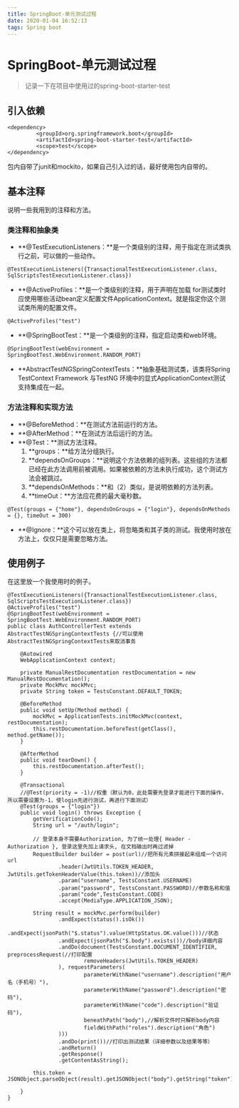 ```yaml
---
title: SpringBoot-单元测试过程
date: 2020-01-04 16:52:13
tags: Spring boot
---
```


# SpringBoot-单元测试过程
> 记录一下在项目中使用过的spring-boot-starter-test

<!--more-->

## 引入依赖
```
<dependency>
         <groupId>org.springframework.boot</groupId>
         <artifactId>spring-boot-starter-test</artifactId>
         <scope>test</scope>
</dependency>

```
包内自带了junit和mockito，如果自己引入过的话，最好使用包内自带的。

## 基本注释
说明一些我用到的注释和方法。
### 类注释和抽象类
- **@TestExecutionListeners：**是一个类级别的注释，用于指定在测试类执行之前，可以做的一些动作。
```
@TestExecutionListeners({TransactionalTestExecutionListener.class, SqlScriptsTestExecutionListener.class})
```
- **@ActiveProfiles：**是一个类级别的注释，用于声明在加载 for测试类时应使用哪些活动bean定义配置文件ApplicationContext。就是指定你这个测试类所用的配置文件。
```
@ActiveProfiles("test")
```
- **@SpringBootTest：**是一个类级别的注释，指定启动类和web环境。
```
@SpringBootTest(webEnvironment = SpringBootTest.WebEnvironment.RANDOM_PORT)
```
- **AbstractTestNGSpringContextTests：**抽象基础测试类，该类将Spring TestContext Framework 与TestNG 环境中的显式ApplicationContext测试支持集成在一起。

### 方法注释和实现方法
- **@BeforeMethod：**在测试方法前运行的方法。
- **@AfterMethod：**在测试方法后运行的方法。
- **@Test：**测试方法注释。
	1. **groups：**给方法分组执行。
	2. **dependsOnGroups：**说明这个方法依赖的组列表。这些组的方法都已经在此方法调用前被调用。如果被依赖的方法未执行成功，这个测试方法会被跳过。
	3. **dependsOnMethods：**和（2）类似，是说明依赖的方法列表。
	4. **timeOut：**方法应花费的最大毫秒数。
```
@Test(groups = {"home"}, dependsOnGroups = {"login"}, dependsOnMethods = {}, timeOut = 300)
```

- **@Ignore：**这个可以放在类上，将忽略类和其子类的测试。我使用时放在方法上，仅仅只是需要忽略方法。

## 使用例子
在这里放一个我使用时的例子。
```
@TestExecutionListeners({TransactionalTestExecutionListener.class, SqlScriptsTestExecutionListener.class})
@ActiveProfiles("test")
@SpringBootTest(webEnvironment = SpringBootTest.WebEnvironment.RANDOM_PORT)
public class AuthControllerTest extends AbstractTestNGSpringContextTests {//可以使用AbstractTestNGSpringContextTests来取消事务

    @Autowired
    WebApplicationContext context;

    private ManualRestDocumentation restDocumentation = new ManualRestDocumentation();
    private MockMvc mockMvc;
    private String token = TestsConstant.DEFAULT_TOKEN;

    @BeforeMethod
    public void setUp(Method method) {
        mockMvc = ApplicationTests.initMockMvc(context, restDocumentation);
        this.restDocumentation.beforeTest(getClass(), method.getName());
    }

    @AfterMethod
    public void tearDown() {
        this.restDocumentation.afterTest();
    }

    @Transactional
    //@Test(priority = -1)//权重（默认为0，此处需要先登录才能进行下面的操作，所以需要设置为-1，使login先进行测试，再进行下面测试）
    @Test(groups = {"login"})
    public void login() throws Exception {
        getVerificationCode();
        String url = "/auth/login";

        // 登录本身不需要Authorization, 为了统一处理{ Header - Authorization }, 登录这里先加上请求头, 在文档输出时再过滤掉
        RequestBuilder builder = post(url)//把所有元素拼接起来组成一个访问url
                .header(JwtUtils.TOKEN_HEADER, JwtUtils.getTokenHeaderValue(this.token))//添加头
                .param("username", TestsConstant.USERNAME)
                .param("password", TestsConstant.PASSWORD)//参数名称和值
                .param("code",TestsConstant.CODE)
                .accept(MediaType.APPLICATION_JSON);

        String result = mockMvc.perform(builder)
                .andExpect(status().isOk())
                .andExpect(jsonPath("$.status").value(HttpStatus.OK.value()))//状态
                .andExpect(jsonPath("$.body").exists())//body详细内容
                .andDo(document(TestsConstant.DOCUMENT_IDENTIFIER, preprocessRequest(//打印配置
                        removeHeaders(JwtUtils.TOKEN_HEADER)
                ), requestParameters(
                        parameterWithName("username").description("用户名（手机号）"),
                        parameterWithName("password").description("密码"),
                        parameterWithName("code").description("验证码"),
                        beneathPath("body"),//解析文件时只解析body内容
                        fieldWithPath("roles").description("角色")
                )))
                .andDo(print())//打印出测试结果（详细参数以及结果等等）
                .andReturn()
                .getResponse()
                .getContentAsString();

        this.token = JSONObject.parseObject(result).getJSONObject("body").getString("token");

    }
}
```
